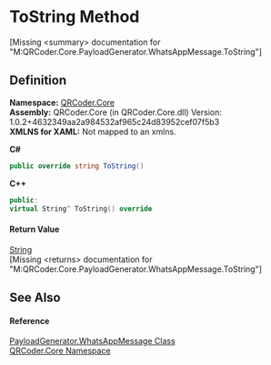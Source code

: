 # ToString Method


\[Missing &lt;summary&gt; documentation for "M:QRCoder.Core.PayloadGenerator.WhatsAppMessage.ToString"\]



## Definition
**Namespace:** <a href="N_QRCoder_Core.md">QRCoder.Core</a>  
**Assembly:** QRCoder.Core (in QRCoder.Core.dll) Version: 1.0.2+4632349aa2a984532af965c24d83952cef07f5b3  
**XMLNS for XAML:** Not mapped to an xmlns.

**C#**
``` C#
public override string ToString()
```
**C++**
``` C++
public:
virtual String^ ToString() override
```



#### Return Value
<a href="https://learn.microsoft.com/dotnet/api/system.string" target="_blank" rel="noopener noreferrer">String</a>  
\[Missing &lt;returns&gt; documentation for "M:QRCoder.Core.PayloadGenerator.WhatsAppMessage.ToString"\]

## See Also


#### Reference
<a href="T_QRCoder_Core_PayloadGenerator_WhatsAppMessage.md">PayloadGenerator.WhatsAppMessage Class</a>  
<a href="N_QRCoder_Core.md">QRCoder.Core Namespace</a>  
